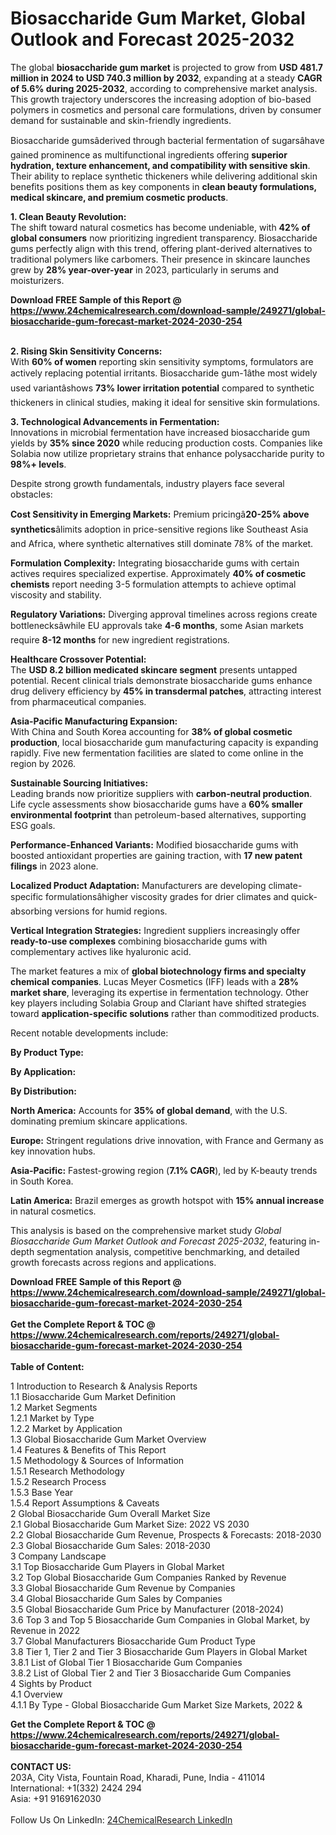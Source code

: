 <h1>Biosaccharide Gum Market, Global Outlook and Forecast 2025-2032</h1><p>The global <strong>biosaccharide gum market</strong> is projected to grow from <strong>USD 481.7 million in 2024 to USD 740.3 million by 2032</strong>, expanding at a steady <strong>CAGR of 5.6% during 2025-2032</strong>, according to comprehensive market analysis. This growth trajectory underscores the increasing adoption of bio-based polymers in cosmetics and personal care formulations, driven by consumer demand for sustainable and skin-friendly ingredients.</p><p>Biosaccharide gumsâderived through bacterial fermentation of sugarsâhave gained prominence as multifunctional ingredients offering <strong>superior hydration, texture enhancement, and compatibility with sensitive skin</strong>. Their ability to replace synthetic thickeners while delivering additional skin benefits positions them as key components in <strong>clean beauty formulations, medical skincare, and premium cosmetic products</strong>.</p><p><strong>1. Clean Beauty Revolution:</strong><br>
The shift toward natural cosmetics has become undeniable, with <strong>42% of global consumers</strong> now prioritizing ingredient transparency. Biosaccharide gums perfectly align with this trend, offering plant-derived alternatives to traditional polymers like carbomers. Their presence in skincare launches grew by <strong>28% year-over-year</strong> in 2023, particularly in serums and moisturizers.</p><div><b>Download FREE Sample of this Report @ 
            <a href="https://www.24chemicalresearch.com/download-sample/249271/global-biosaccharide-gum-forecast-market-2024-2030-254">
            https://www.24chemicalresearch.com/download-sample/249271/global-biosaccharide-gum-forecast-market-2024-2030-254</a></b></div><br><p><strong>2. Rising Skin Sensitivity Concerns:</strong><br>
With <strong>60% of women</strong> reporting skin sensitivity symptoms, formulators are actively replacing potential irritants. Biosaccharide gum-1âthe most widely used variantâshows <strong>73% lower irritation potential</strong> compared to synthetic thickeners in clinical studies, making it ideal for sensitive skin formulations.</p><p><strong>3. Technological Advancements in Fermentation:</strong><br>
Innovations in microbial fermentation have increased biosaccharide gum yields by <strong>35% since 2020</strong> while reducing production costs. Companies like Solabia now utilize proprietary strains that enhance polysaccharide purity to <strong>98%+ levels</strong>.</p><p>Despite strong growth fundamentals, industry players face several obstacles:</p><p><strong>Cost Sensitivity in Emerging Markets:</strong> Premium pricingâ<strong>20-25% above synthetics</strong>âlimits adoption in price-sensitive regions like Southeast Asia and Africa, where synthetic alternatives still dominate 78% of the market.</p><p><strong>Formulation Complexity:</strong> Integrating biosaccharide gums with certain actives requires specialized expertise. Approximately <strong>40% of cosmetic chemists</strong> report needing 3-5 formulation attempts to achieve optimal viscosity and stability.</p><p><strong>Regulatory Variations:</strong> Diverging approval timelines across regions create bottlenecksâwhile EU approvals take <strong>4-6 months</strong>, some Asian markets require <strong>8-12 months</strong> for new ingredient registrations.</p><p><strong>Healthcare Crossover Potential:</strong><br>
The <strong>USD 8.2 billion medicated skincare segment</strong> presents untapped potential. Recent clinical trials demonstrate biosaccharide gums enhance drug delivery efficiency by <strong>45% in transdermal patches</strong>, attracting interest from pharmaceutical companies.</p><p><strong>Asia-Pacific Manufacturing Expansion:</strong><br>
With China and South Korea accounting for <strong>38% of global cosmetic production</strong>, local biosaccharide gum manufacturing capacity is expanding rapidly. Five new fermentation facilities are slated to come online in the region by 2026.</p><p><strong>Sustainable Sourcing Initiatives:</strong><br>
Leading brands now prioritize suppliers with <strong>carbon-neutral production</strong>. Life cycle assessments show biosaccharide gums have a <strong>60% smaller environmental footprint</strong> than petroleum-based alternatives, supporting ESG goals.</p><p><strong>Performance-Enhanced Variants:</strong> Modified biosaccharide gums with boosted antioxidant properties are gaining traction, with <strong>17 new patent filings</strong> in 2023 alone.</p><p><strong>Localized Product Adaptation:</strong> Manufacturers are developing climate-specific formulationsâhigher viscosity grades for drier climates and quick-absorbing versions for humid regions.</p><p><strong>Vertical Integration Strategies:</strong> Ingredient suppliers increasingly offer <strong>ready-to-use complexes</strong> combining biosaccharide gums with complementary actives like hyaluronic acid.</p><p>The market features a mix of <strong>global biotechnology firms and specialty chemical companies</strong>. Lucas Meyer Cosmetics (IFF) leads with a <strong>28% market share</strong>, leveraging its expertise in fermentation technology. Other key players including Solabia Group and Clariant have shifted strategies toward <strong>application-specific solutions</strong> rather than commoditized products.</p><p>Recent notable developments include:</p><p><strong>By Product Type:</strong></p><p><strong>By Application:</strong></p><p><strong>By Distribution:</strong></p><p><strong>North America:</strong> Accounts for <strong>35% of global demand</strong>, with the U.S. dominating premium skincare applications.</p><p><strong>Europe:</strong> Stringent regulations drive innovation, with France and Germany as key innovation hubs.</p><p><strong>Asia-Pacific:</strong> Fastest-growing region (<strong>7.1% CAGR</strong>), led by K-beauty trends in South Korea.</p><p><strong>Latin America:</strong> Brazil emerges as growth hotspot with <strong>15% annual increase</strong> in natural cosmetics.</p><p>This analysis is based on the comprehensive market study <em>Global Biosaccharide Gum Market Outlook and Forecast 2025-2032</em>, featuring in-depth segmentation analysis, competitive benchmarking, and detailed growth forecasts across regions and applications.</p><div><b>Download FREE Sample of this Report @ 
            <a href="https://www.24chemicalresearch.com/download-sample/249271/global-biosaccharide-gum-forecast-market-2024-2030-254">
            https://www.24chemicalresearch.com/download-sample/249271/global-biosaccharide-gum-forecast-market-2024-2030-254</a></b></div><br><div><b>Get the Complete Report & TOC @ 
            <a href="https://www.24chemicalresearch.com/reports/249271/global-biosaccharide-gum-forecast-market-2024-2030-254">
            https://www.24chemicalresearch.com/reports/249271/global-biosaccharide-gum-forecast-market-2024-2030-254</a></b></div><br>
            <b>Table of Content:</b><p>1 Introduction to Research & Analysis Reports<br />
    1.1 Biosaccharide Gum Market Definition<br />
    1.2 Market Segments<br />
        1.2.1 Market by Type<br />
        1.2.2 Market by Application<br />
    1.3 Global Biosaccharide Gum Market Overview<br />
    1.4 Features & Benefits of This Report<br />
    1.5 Methodology & Sources of Information<br />
        1.5.1 Research Methodology<br />
        1.5.2 Research Process<br />
        1.5.3 Base Year<br />
        1.5.4 Report Assumptions & Caveats<br />
2 Global Biosaccharide Gum Overall Market Size<br />
    2.1 Global Biosaccharide Gum Market Size: 2022 VS 2030<br />
    2.2 Global Biosaccharide Gum Revenue, Prospects & Forecasts: 2018-2030<br />
    2.3 Global Biosaccharide Gum Sales: 2018-2030<br />
3 Company Landscape<br />
    3.1 Top Biosaccharide Gum Players in Global Market<br />
    3.2 Top Global Biosaccharide Gum Companies Ranked by Revenue<br />
    3.3 Global Biosaccharide Gum Revenue by Companies<br />
    3.4 Global Biosaccharide Gum Sales by Companies<br />
    3.5 Global Biosaccharide Gum Price by Manufacturer (2018-2024)<br />
    3.6 Top 3 and Top 5 Biosaccharide Gum Companies in Global Market, by Revenue in 2022<br />
    3.7 Global Manufacturers Biosaccharide Gum Product Type<br />
    3.8 Tier 1, Tier 2 and Tier 3 Biosaccharide Gum Players in Global Market<br />
        3.8.1 List of Global Tier 1 Biosaccharide Gum Companies<br />
        3.8.2 List of Global Tier 2 and Tier 3 Biosaccharide Gum Companies<br />
4 Sights by Product<br />
    4.1 Overview<br />
        4.1.1 By Type - Global Biosaccharide Gum Market Size Markets, 2022 &</p><div><b>Get the Complete Report & TOC @ 
            <a href="https://www.24chemicalresearch.com/reports/249271/global-biosaccharide-gum-forecast-market-2024-2030-254">
            https://www.24chemicalresearch.com/reports/249271/global-biosaccharide-gum-forecast-market-2024-2030-254</a></b></div><br><b>CONTACT US:</b><br>
            203A, City Vista, Fountain Road, Kharadi, Pune, India - 411014<br>
            International: +1(332) 2424 294<br>
            Asia: +91 9169162030 <br><br>
            Follow Us On LinkedIn: <a href="https://www.linkedin.com/company/24chemicalresearch/">24ChemicalResearch LinkedIn</a>